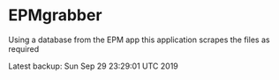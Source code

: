# EPMgrabber
Using a database from the EPM app this application scrapes the files as required


Latest backup: Sun Sep 29 23:29:01 UTC 2019

